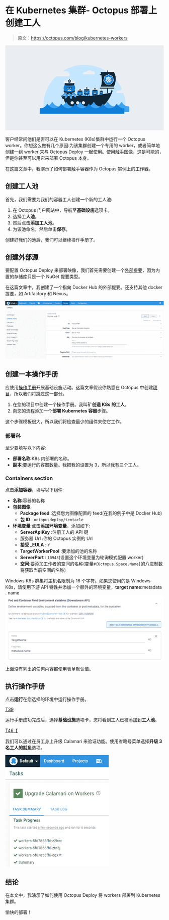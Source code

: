 # 在 Kubernetes 集群- Octopus 部署上创建工人

> 原文：<https://octopus.com/blog/kubernetes-workers>

[![Create workers on a Kubernetes cluster](img/c55c1bb2ceb9d0c8b44d64ffaab572e9.png)](#)

客户经常问他们是否可以在 Kubernetes (K8s)集群中运行一个 Octopus worker。你想这么做有几个原因:为该集群创建一个专用的 worker，或者简单地创建一组 worker 来与 Octopus Deploy 一起使用。使用[触手图像](https://hub.docker.com/r/octopusdeploy/tentacle)，这是可能的，但是你甚至可以用它来部署 Octopus 本身。

在这篇文章中，我演示了如何部署触手容器作为 Octopus 实例上的工作器。

## 创建工人池

首先，我们需要为我们的容器工人创建一个新的工人池:

1.  在 Octopus 门户网站中，导航至**基础设施**选项卡。
2.  选择**工人池**。
3.  然后点击**添加工人池**。
4.  为该池命名，然后单击**保存**。

创建好我们的池后，我们可以继续操作手册了。

## 创建外部源

要配置 Octopus Deploy 来部署映像，我们首先需要创建一个[外部提要](https://octopus.com/docs/packaging-applications/package-repositories)，因为内置的存储库只是一个 NuGet 提要类型。

在这篇文章中，我创建了一个指向 Docker Hub 的外部提要。还支持其他 docker 提要，如 Artifactory 和 Nexus。

[![Octopus Docker Hub Feed](img/3c503cb17a3b2d1a438b97cbb968c852.png)](#)

## 创建一本操作手册

应使用[操作手册](https://octopus.com/docs/runbooks)开展基础设施活动。这篇文章假设你熟悉在 Octopus 中创建[项目](https://octopus.com/docs/projects)，所以我们将跳过这一部分。

1.  在您的项目中创建一个操作手册。我叫矿**创造 K8s 的工人**。
2.  向您的流程添加一个**部署 Kubernetes 容器**步骤。

这个步骤模板很大，所以我们将检查最少的组件来使它工作。

### 部署科

至少要填写以下内容:

*   **部署名称**:K8s 内部署的名称。
*   **副本**:要运行的容器数量。我把我的设置为 3，所以我有三个工人。

### Containers section

点击**添加容器**，填写以下组件:

*   **名称**:容器的名称
*   **包装图像**
    *   **Package feed** :选择您为图像配置的 feed(在我的例子中是 Docker Hub)
    *   **包 ID** : `octopusdeploy/tentacle`
*   **环境变量**:点击**添加环境变量**，添加如下:
    *   **ServerApiKey** :注册工人的 API 键
    *   服务器 Url :你的 Octopus 实例的 Url
    *   **接受 _EULA** : `Y`
    *   **TargetWorkerPool** :要添加的池的名称
    *   **ServerPort** : `10943`(设置这个环境变量为轮询模式配置 worker)
    *   **空间**:要添加工作者的空间的名称(变量`#{Octopus.Space.Name}`的八进制数将获取当前空间的名称)

Windows K8s 群集将主机名限制为 16 个字符。如果您使用的是 Windows K8s，请使用下游 API 特性并添加一个额外的环境变量，**target name**:metadata . name
[![Pod and Container Field Environment Variables](img/fe6520300ddf056fc4e8bd8035e27288.png)](#)

上面没有列出的任何内容都使用表单默认值。

## 执行操作手册

点击**运行**在您选择的环境中运行操作手册。

[T39](#)

运行手册成功完成后，选择**基础设施**选项卡，您将看到工人已被添加到**工人池**。

[T46【](#)

我们可以通过在员工身上升级 Calamari 来验证功能。使用省略号菜单选择**升级 3 名工人的鱿鱼**选项。

[![Upgrading Octopus workers](img/a2120cb80c824d3b27491aa084fcdd39.png)](#)

## 结论

在本文中，我演示了如何使用 Octopus Deploy 将 workers 部署到 Kubernetes 集群。

愉快的部署！